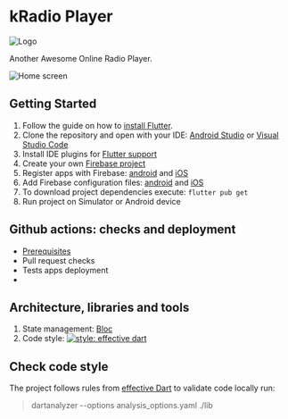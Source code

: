 # kRadio Player

![Logo](android/app/src/main/res/mipmap-hdpi/ic_launcher.png?raw=true)

Another Awesome Online Radio Player.

![Home screen](readme_assets/app.gif?raw=true)


## Getting Started

1. Follow the guide on how to [install Flutter](https://flutter.dev/docs/get-started/install).
2. Clone the repository and open with your IDE: [Android Studio](https://developer.android.com/studio) or [Visual Studio Code](https://code.visualstudio.com/)
3. Install IDE plugins for [Flutter support](https://flutter.dev/docs/get-started/editor?tab=androidstudio)
4. Create your own [Firebase project](https://console.firebase.google.com/)
5. Register apps with Firebase: [android](https://firebase.google.com/docs/android/setup#register-app) and [iOS](https://firebase.google.com/docs/ios/setup#register-app)
6. Add Firebase configuration files: [android](https://firebase.google.com/docs/android/setup#add-config-file) and [iOS](https://firebase.google.com/docs/ios/setup#add-config-file)
7. To download project dependencies execute: `flutter pub get`
8. Run project on Simulator or Android device

## Github actions: checks and deployment

- [Prerequisites](readme_assets/PREREQUISITES.md)
- Pull request checks
- Tests apps deployment
- 

## Architecture, libraries and tools

1. State management: [Bloc](https://bloclibrary.dev/#/)
2. Code style: [![style: effective dart](https://img.shields.io/badge/style-effective_dart-40c4ff.svg)](https://github.com/tenhobi/effective_dart)

## Check code style

The project follows rules from [effective Dart](https://dart.dev/guides/language/effective-dart) to validate code locally run:

> dartanalyzer --options analysis_options.yaml ./lib
